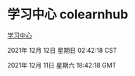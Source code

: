 # 学习中心 colearnhub
[学习中心](http://59.174.25.102:56308/colearnhub/)

2021年 12月 12日 星期日 02:42:18 CST

2021年 12月 11日 星期六 18:42:18 GMT
